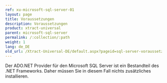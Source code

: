 ```yaml
---
ref: xu-microsoft-sql-server-01
layout: page
title: Voraussetzungen
description: Voraussetzungen
product: xtract-universal
parent: microsoft-sql-server
permalink: /:collection/:path
weight: 1
lang: de_DE
old_url: /Xtract-Universal-DE/default.aspx?pageid=sql-server-voraussetzungen
---
```


Der ADO.NET Provider für den Microsoft SQL Server ist ein Bestandteil des .NET Frameworks. Daher müssen Sie in diesem Fall nichts zusätzliches installieren.
